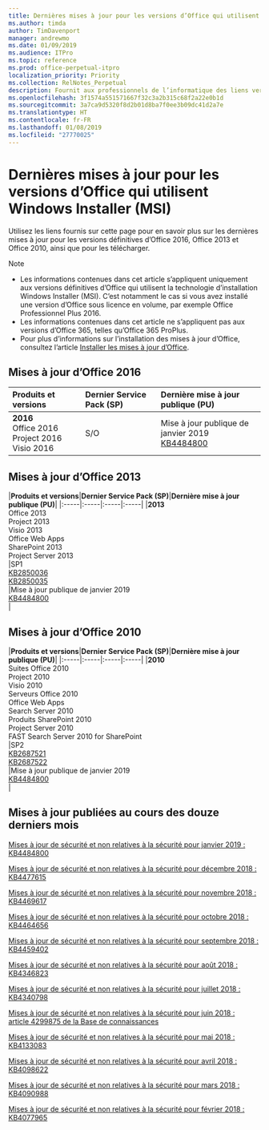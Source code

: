 ```yaml
---
title: Dernières mises à jour pour les versions d’Office qui utilisent Windows Installer (MSI)
ms.author: timda
author: TimDavenport
manager: andrewmo
ms.date: 01/09/2019
ms.audience: ITPro
ms.topic: reference
ms.prod: office-perpetual-itpro
localization_priority: Priority
ms.collection: RelNotes_Perpetual
description: Fournit aux professionnels de l’informatique des liens vers les dernières informations sur les mises à jour pour les versions définitives d’Office 2016, Office 2013 et Office 2010
ms.openlocfilehash: 3f1574a551571667f32c3a2b315c68f2a22e0b1d
ms.sourcegitcommit: 3a7ca9d5320f8d2b01d8ba7f0ee3b09dc41d2a7e
ms.translationtype: HT
ms.contentlocale: fr-FR
ms.lasthandoff: 01/08/2019
ms.locfileid: "27770025"
---
```

# <a name="latest-updates-for-versions-of-office-that-use-windows-installer-msi"></a>Dernières mises à jour pour les versions d’Office qui utilisent Windows Installer (MSI)

Utilisez les liens fournis sur cette page pour en savoir plus sur les dernières mises à jour pour les versions définitives d’Office 2016, Office 2013 et Office 2010, ainsi que pour les télécharger.
  
 
> [!NOTE]
> - Les informations contenues dans cet article s’appliquent uniquement aux versions définitives d’Office qui utilisent la technologie d’installation Windows Installer (MSI). C’est notamment le cas si vous avez installé une version d’Office sous licence en volume, par exemple Office Professionnel Plus 2016.
> - Les informations contenues dans cet article ne s’appliquent pas aux versions d’Office 365, telles qu’Office 365 ProPlus.
> - Pour plus d’informations sur l’installation des mises à jour d’Office, consultez l’article [Installer les mises à jour d’Office](https://support.office.com/article/2ab296f3-7f03-43a2-8e50-46de917611c5). 


## <a name="office-2016-updates"></a>Mises à jour d’Office 2016

|**Produits et versions**|**Dernier Service Pack (SP)**|**Dernière mise à jour publique (PU)**|
|:-----|:-----|:-----|
|**2016** <br/> Office 2016  <br/> Project 2016  <br/> Visio 2016  <br/> |S/O  <br/> |Mise à jour publique de janvier 2019  <br/> [KB4484800](https://support.microsoft.com/help/4484800) <br/> |
   
## <a name="office-2013-updates"></a>Mises à jour d’Office 2013

|**Produits et versions**|**Dernier Service Pack (SP)**|**Dernière mise à jour publique (PU)**|
|:-----|:-----|:-----|:-----|
|**2013** <br/> Office 2013  <br/> Project 2013  <br/> Visio 2013  <br/> Office Web Apps  <br/> SharePoint 2013  <br/> Project Server 2013  <br/> |SP1 <br/> [KB2850036](https://support.microsoft.com/kb/2850036) <br/>[KB2850035](https://support.microsoft.com/kb/2850035) <br/> |Mise à jour publique de janvier 2019  <br/> [KB4484800](https://support.microsoft.com/help/4484800) <br/> |
   
## <a name="office-2010-updates"></a>Mises à jour d’Office 2010

|**Produits et versions**|**Dernier Service Pack (SP)**|**Dernière mise à jour publique (PU)**|
|:-----|:-----|:-----|:-----|
|**2010** <br/> Suites Office 2010  <br/> Project 2010  <br/> Visio 2010  <br/> Serveurs Office 2010  <br/> Office Web Apps  <br/> Search Server 2010  <br/> Produits SharePoint 2010  <br/> Project Server 2010  <br/> FAST Search Server 2010 for SharePoint  <br/> |SP2 <br/>[KB2687521](https://support.microsoft.com/kb/2687521) <br/> [KB2687522](https://support.microsoft.com/kb/2687522) <br/> |Mise à jour publique de janvier 2019 <br/>[KB4484800](https://support.microsoft.com/help/4484800) <br/>|
   

   
## <a name="updates-released-in-past-12-months"></a>Mises à jour publiées au cours des douze derniers mois

[Mises à jour de sécurité et non relatives à la sécurité pour janvier 2019 : KB4484800](https://support.microsoft.com/help/4484800)

[Mises à jour de sécurité et non relatives à la sécurité pour décembre 2018 : KB4477615](https://support.microsoft.com/help/4477615)

[Mises à jour de sécurité et non relatives à la sécurité pour novembre 2018 : KB4469617](https://support.microsoft.com/help/4469617)

[Mises à jour de sécurité et non relatives à la sécurité pour octobre 2018 : KB4464656](https://support.microsoft.com/help/4464656)

[Mises à jour de sécurité et non relatives à la sécurité pour septembre 2018 : KB4459402](https://support.microsoft.com/help/4459402) 

[Mises à jour de sécurité et non relatives à la sécurité pour août 2018 : KB4346823](https://support.microsoft.com/help/4346823)   

[Mises à jour de sécurité et non relatives à la sécurité pour juillet 2018 : KB4340798](https://support.microsoft.com/help/4340798)   

[Mises à jour de sécurité et non relatives à la sécurité pour juin 2018 : article 4299875 de la Base de connaissances](https://support.microsoft.com/help/4299875)  

[Mises à jour de sécurité et non relatives à la sécurité pour mai 2018 : KB4133083 ](https://support.microsoft.com/fr-FR/help/4133083)
  
[Mises à jour de sécurité et non relatives à la sécurité pour avril 2018 : KB4098622](https://support.microsoft.com/fr-FR/help/4098622) 
  
[Mises à jour de sécurité et non relatives à la sécurité pour mars 2018 : KB4090988](https://support.microsoft.com/fr-FR/help/4090988)  
  
[Mises à jour de sécurité et non relatives à la sécurité pour février 2018 : KB4077965](https://support.microsoft.com/help/4077965)  
  
   
  
